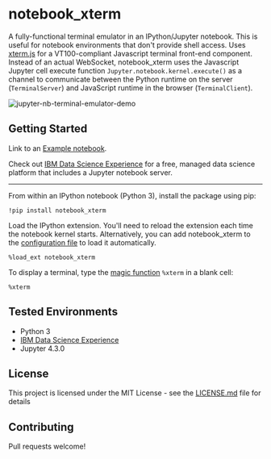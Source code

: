 # notebook_xterm
A fully-functional terminal emulator in an IPython/Jupyter notebook. This is useful for notebook environments that don't provide shell access. Uses [xterm.js](https://xtermjs.org) for a VT100-compliant Javascript terminal front-end component. Instead of an actual WebSocket, notebook_xterm uses the Javascript Jupyter cell execute function `Jupyter.notebook.kernel.execute()` as a channel to communicate between the Python runtime on the server (`TerminalServer`) and JavaScript runtime in the browser (`TerminalClient`).

![jupyter-nb-terminal-emulator-demo](https://user-images.githubusercontent.com/1238730/32994956-04cb26da-cd3c-11e7-9f7c-527de15f654c.gif)

## Getting Started
Link to an [Example notebook](example.ipynb).

Check out [IBM Data Science Experience](https://datascience.ibm.com/) for a free, managed data science platform that includes a Jupyter notebook server.

----

From within an IPython notebook (Python 3), install the package using pip:
```
!pip install notebook_xterm
```

Load the IPython extension. You'll need to reload the extension each time the notebook kernel starts. Alternatively, you can add notebook_xterm to the [configuration file](http://ipython.readthedocs.io/en/stable/config/extensions/index.html#using-extensions) to load it automatically.
```
%load_ext notebook_xterm
```

To display a terminal, type the [magic function](http://ipython.readthedocs.io/en/stable/interactive/magics.html) `%xterm` in a blank cell:
```
%xterm
```

## Tested Environments
+ Python 3
+ [IBM Data Science Experience](https://datascience.ibm.com/)
+ Jupyter 4.3.0

## License
This project is licensed under the MIT License - see the [LICENSE.md](LICENSE.md) file for details

## Contributing
Pull requests welcome!
